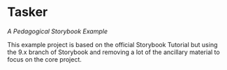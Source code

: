 # Tasker

_A Pedagogical Storybook Example_

This example project is based on the official Storybook Tutorial but using the 9.x branch of Storybook and removing a lot of the ancillary material to focus on the core project.
